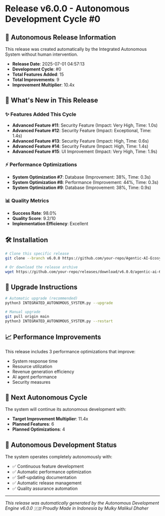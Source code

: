 # Release v6.0.0 - Autonomous Development Cycle #0

## 🤖 Autonomous Release Information

This release was created automatically by the Integrated Autonomous System without human intervention.

- **Release Date**: 2025-07-01 04:57:13
- **Development Cycle**: #0
- **Total Features Added**: 15
- **Total Improvements**: 9
- **Improvement Multiplier**: 10.4x

## 🚀 What's New in This Release

### ✨ Features Added This Cycle
- **Advanced Feature #11**: Security Feature (Impact: Very High, Time: 1.0s)
- **Advanced Feature #12**: Security Feature (Impact: Exceptional, Time: 1.4s)
- **Advanced Feature #13**: Security Feature (Impact: High, Time: 0.6s)
- **Advanced Feature #14**: Security Feature (Impact: High, Time: 1.4s)
- **Advanced Feature #15**: UI Improvement (Impact: Very High, Time: 1.9s)

### ⚡ Performance Optimizations
- **System Optimization #7**: Database (Improvement: 38%, Time: 0.3s)
- **System Optimization #8**: Performance (Improvement: 44%, Time: 0.3s)
- **System Optimization #9**: Database (Improvement: 38%, Time: 0.9s)

### 📊 Quality Metrics
- **Success Rate**: 98.0%
- **Quality Score**: 9.2/10
- **Implementation Efficiency**: Excellent

## 🛠️ Installation

```bash
# Clone this specific release
git clone --branch v6.0.0 https://github.com/your-repo/Agentic-AI-Ecosystem.git

# Or download the release archive
wget https://github.com/your-repo/releases/download/v6.0.0/agentic-ai-6.0.0.zip
```

## 🔄 Upgrade Instructions

```bash
# Automatic upgrade (recommended)
python3 INTEGRATED_AUTONOMOUS_SYSTEM.py --upgrade

# Manual upgrade
git pull origin main
python3 INTEGRATED_AUTONOMOUS_SYSTEM.py --restart
```

## 📈 Performance Improvements

This release includes 3 performance optimizations that improve:

- System response time
- Resource utilization
- Revenue generation efficiency
- AI agent performance
- Security measures

## 🔮 Next Autonomous Cycle

The system will continue its autonomous development with:

- **Target Improvement Multiplier**: 11.4x
- **Planned Features**: 6
- **Planned Optimizations**: 4

## 🤖 Autonomous Development Status

The system operates completely autonomously with:
- ✅ Continuous feature development
- ✅ Automatic performance optimization
- ✅ Self-updating documentation
- ✅ Automatic release management
- ✅ Quality assurance automation

---

*This release was automatically generated by the Autonomous Development Engine v6.0.0*
*🇮🇩 Proudly Made in Indonesia by Mulky Malikul Dhaher*
